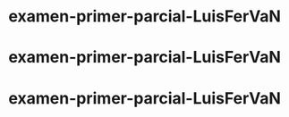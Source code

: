 # examen-primer-parcial-LuisFerVaN
# examen-primer-parcial-LuisFerVaN
# examen-primer-parcial-LuisFerVaN
